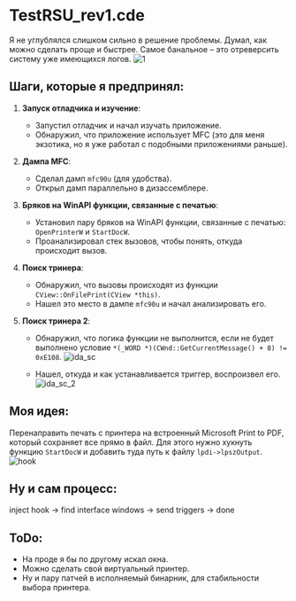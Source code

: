 # TestRSU_rev1.cde

Я не углублялся слишком сильно в решение проблемы. Думал, как можно сделать проще и быстрее. Самое банальное – это отреверсить систему уже имеющихся логов.
![1](https://github.com/user-attachments/assets/6f70eb95-099c-4225-8825-f00947913767)

## Шаги, которые я предпринял:

1. **Запуск отладчика и изучение**:
   - Запустил отладчик и начал изучать приложение.
   - Обнаружил, что приложение использует MFC (это для меня экзотика, но я уже работал с подобными приложениями раньше).

2. **Дампа MFC**:
   - Сделал дамп `mfc90u` (для удобства).
   - Открыл дамп параллельно в дизассемблере.

3. **Бряков на WinAPI функции, связанные с печатью**:
   - Установил пару бряков на WinAPI функции, связанные с печатью: `OpenPrinterW` и `StartDocW`.
   - Проанализировал стек вызовов, чтобы понять, откуда происходит вызов.

4. **Поиск тринера**:
   - Обнаружил, что вызовы происходят из функции `CView::OnFilePrint(CView *this)`.
   - Нашел это место в дампе `mfc90u` и начал анализировать его.

5. **Поиск тринера 2**:
   - Обнаружил, что логика функции не выполнится, если не будет выполнено условие `*(_WORD *)(CWnd::GetCurrentMessage() + 8) != 0xE108`.
   ![ida_sc](https://github.com/user-attachments/assets/dc3f13ea-b1aa-48cb-b430-6fb271a81354)

   - Нашел, откуда и как устанавливается триггер, воспроизвел его.
   ![ida_sc_2](https://github.com/user-attachments/assets/624fe068-6ef3-4009-b747-30f20a0dc410)

## Моя идея:

Перенаправить печать с принтера на встроенный Microsoft Print to PDF, который сохраняет все прямо в файл. Для этого нужно хукнуть функцию `StartDocW` и добавить туда путь к файлу `lpdi->lpszOutput`.
![hook](https://github.com/user-attachments/assets/9c223e38-f7ab-4d21-ad8a-3f16225e97d9)

## Ну и сам процесс:

inject hook -> find interface windows -> send triggers -> done

## ToDo:
   - На проде я бы по другому искал окна.
   - Можно сделать свой виртуальный принтер.
   - Ну и пару патчей в исполняемый бинарник, для стабильности выбора принтера.
